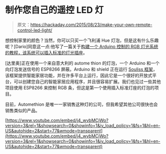 # 制作您自己的遥控 LED 灯

> 原文：<https://hackaday.com/2015/08/23/make-your-own-remote-control-led-light/>

想控制家里的颜色？当然，你可以只买一个飞利浦 Hue 灯泡，但是这有什么乐趣呢？[Dario]同意这一点:他写了一篇关于[构建一个 Arduino 控制的 RGB 灯光系统的教程，该系统可以插入标准的灯光插座](http://souliss.github.io/media/diy-your-philips-hue-led-bulb/)。

[达里奥]正在使用一个来自意大利的 autome thion 的灯泡，一个 Arduino 和一个向灯泡发送信号的 ESP8266 屏蔽。Arduino 和 shield 正在运行 [Souliss 框架](http://souliss.github.io/welcome/)，该框架提供智能家居功能，并在许多平台上运行，因此它是一个很好的开放式平台，可以创建您自己的智能家居应用程序，并且很容易扩展。我们也见过一些其他项目使用 ESP8266 来控制 RGB 条，但这是第一个使用插入标准灯座的灯泡的项目。

目前，Automethion 是唯一一家销售这种灯的公司，但我希望其他公司很快也会销售类似的产品。

[https://www.youtube.com/embed/j4_wvbMCjWo?version=3&rel=1&showsearch=0&showinfo=1&iv_load_policy=1&fs=1&hl=en-US&autohide=2&start=77&wmode=transparent](https://www.youtube.com/embed/j4_wvbMCjWo?version=3&rel=1&showsearch=0&showinfo=1&iv_load_policy=1&fs=1&hl=en-US&autohide=2&start=77&wmode=transparent)
